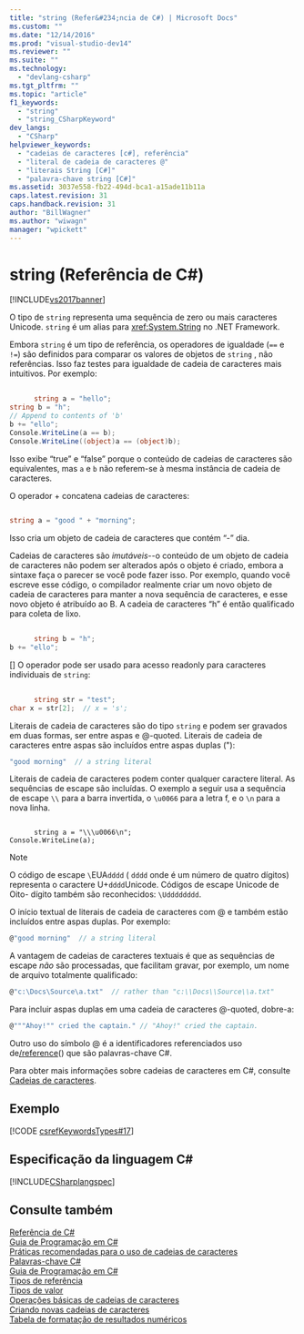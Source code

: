 ```yaml
---
title: "string (Refer&#234;ncia de C#) | Microsoft Docs"
ms.custom: ""
ms.date: "12/14/2016"
ms.prod: "visual-studio-dev14"
ms.reviewer: ""
ms.suite: ""
ms.technology: 
  - "devlang-csharp"
ms.tgt_pltfrm: ""
ms.topic: "article"
f1_keywords: 
  - "string"
  - "string_CSharpKeyword"
dev_langs: 
  - "CSharp"
helpviewer_keywords: 
  - "cadeias de caracteres [c#], referência"
  - "literal de cadeia de caracteres @"
  - "literais String [C#]"
  - "palavra-chave string [C#]"
ms.assetid: 3037e558-fb22-494d-bca1-a15ade11b11a
caps.latest.revision: 31
caps.handback.revision: 31
author: "BillWagner"
ms.author: "wiwagn"
manager: "wpickett"
---
```

# string (Refer&#234;ncia de C#)
[!INCLUDE[vs2017banner](../../../csharp/includes/vs2017banner.md)]

O tipo de `string` representa uma sequência de zero ou mais caracteres Unicode.  `string` é um alias para <xref:System.String> no .NET Framework.  
  
 Embora `string` é um tipo de referência, os operadores de igualdade \(`==` e `!=`\) são definidos para comparar os valores de objetos de `string` , não referências.  Isso faz testes para igualdade de cadeia de caracteres mais intuitivos.  Por exemplo:  
  
```c#  
  
      string a = "hello";  
string b = "h";  
// Append to contents of 'b'  
b += "ello";  
Console.WriteLine(a == b);  
Console.WriteLine((object)a == (object)b);  
```  
  
 Isso exibe “true” e “false” porque o conteúdo de cadeias de caracteres são equivalentes, mas `a` e `b` não referem\-se à mesma instância de cadeia de caracteres.  
  
 O operador \+ concatena cadeias de caracteres:  
  
```c#  
  
string a = "good " + "morning";  
```  
  
 Isso cria um objeto de cadeia de caracteres que contém “\-” dia.  
  
 Cadeias de caracteres são *imutáveis*\-\-o conteúdo de um objeto de cadeia de caracteres não podem ser alterados após o objeto é criado, embora a sintaxe faça o parecer se você pode fazer isso.  Por exemplo, quando você escreve esse código, o compilador realmente criar um novo objeto de cadeia de caracteres para manter a nova sequência de caracteres, e esse novo objeto é atribuído ao B.  A cadeia de caracteres “h” é então qualificado para coleta de lixo.  
  
```c#  
  
      string b = "h";  
b += "ello";  
```  
  
 \[\] O operador pode ser usado para acesso readonly para caracteres individuais de `string`:  
  
```c#  
  
      string str = "test";  
char x = str[2];  // x = 's';  
```  
  
 Literais de cadeia de caracteres são do tipo `string` e podem ser gravados em duas formas, ser entre aspas e @\-quoted.  Literais de cadeia de caracteres entre aspas são incluídos entre aspas duplas \("\):  
  
```c#  
"good morning"  // a string literal  
```  
  
 Literais de cadeia de caracteres podem conter qualquer caractere literal.  As sequências de escape são incluídas.  O exemplo a seguir usa a sequência de escape `\\` para a barra invertida, o `\u0066` para a letra f, e o `\n` para a nova linha.  
  
```  
  
      string a = "\\\u0066\n";  
Console.WriteLine(a);  
```  
  
> [!NOTE]
>  O código de escape `\`EUA`dddd` \( `dddd` onde é um número de quatro dígitos\) representa o caractere U\+`dddd`Unicode.  Códigos de escape Unicode de Oito\- dígito também são reconhecidos: `\Udddddddd`.  
  
 O início textual de literais de cadeia de caracteres com @ e também estão incluídos entre aspas duplas.  Por exemplo:  
  
```c#  
@"good morning"  // a string literal  
```  
  
 A vantagem de cadeias de caracteres textuais é que as sequências de escape *não* são processadas, que facilitam gravar, por exemplo, um nome de arquivo totalmente qualificado:  
  
```c#  
@"c:\Docs\Source\a.txt"  // rather than "c:\\Docs\\Source\\a.txt"  
```  
  
 Para incluir aspas duplas em uma cadeia de caracteres @\-quoted, dobre\-a:  
  
```c#  
@"""Ahoy!"" cried the captain." // "Ahoy!" cried the captain.  
```  
  
 Outro uso do símbolo @ é a identificadores referenciados uso de[\/reference](../../../csharp/language-reference/compiler-options/reference-compiler-option.md)\(\) que são palavras\-chave C\#.  
  
 Para obter mais informações sobre cadeias de caracteres em C\#, consulte [Cadeias de caracteres](../../../csharp/programming-guide/strings/index.md).  
  
## Exemplo  
 [!CODE [csrefKeywordsTypes#17](../CodeSnippet/VS_Snippets_VBCSharp/csrefKeywordsTypes#17)]  
  
## Especificação da linguagem C\#  
 [!INCLUDE[CSharplangspec](../../../csharp/language-reference/keywords/includes/csharplangspec_md.md)]  
  
## Consulte também  
 [Referência de C\#](../../../csharp/language-reference/index.md)   
 [Guia de Programação em C\#](../../../csharp/programming-guide/index.md)   
 [Práticas recomendadas para o uso de cadeias de caracteres](../Topic/Best%20Practices%20for%20Using%20Strings%20in%20the%20.NET%20Framework.md)   
 [Palavras\-chave C\#](../../../csharp/language-reference/keywords/index.md)   
 [Guia de Programação em C\#](../../../csharp/programming-guide/index.md)   
 [Tipos de referência](../../../csharp/language-reference/keywords/reference-types.md)   
 [Tipos de valor](../../../csharp/language-reference/keywords/value-types.md)   
 [Operações básicas de cadeias de caracteres](../Topic/Basic%20String%20Operations%20in%20the%20.NET%20Framework.md)   
 [Criando novas cadeias de caracteres](../Topic/Creating%20New%20Strings%20in%20the%20.NET%20Framework.md)   
 [Tabela de formatação de resultados numéricos](../../../csharp/language-reference/keywords/formatting-numeric-results-table.md)